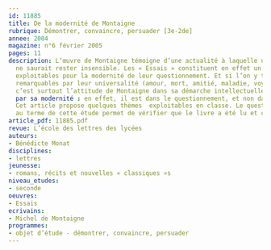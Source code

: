 ```yaml
---
id: 11885
title: De la modernité de Montaigne
rubrique: Démontrer, convaincre, persuader [3e-2de]
annee: 2004
magazine: n°6 février 2005
pages: 11
description: L’œuvre de Montaigne témoigne d’une actualité à laquelle un public collégien
  ne saurait rester insensible. Les « Essais » constituent en effet un vivier de thèmes
  exploitables pour la modernité de leur questionnement. Et si l’on y trouve des thèmes
  remarquables par leur universalité (amour, mort, amitié, maladie, voyage, connaissance…),
  c’est surtout l’attitude de Montaigne dans sa démarche intellectuelle qui frappe
  par sa modernité : en effet, il est dans le questionnement, et non dans l’assertion.
  Cet article propose quelques thèmes  exploitables en classe. Le questionnaire proposé
  au terme de cette étude permet de vérifier que le livre a été lu et compris.
article_pdf: 11885.pdf
revue: L’école des lettres des lycées
auteurs:
- Bénédicte Monat
disciplines:
- lettres
jeunesse:
- romans, récits et nouvelles « classiques »s
niveau_etudes:
- seconde
oeuvres:
- Essais
ecrivains:
- Michel de Montaigne
programmes:
- objet d’étude - démontrer, convaincre, persuader
---
```

